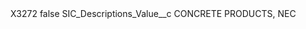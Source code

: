 <?xml version="1.0" encoding="UTF-8"?>
<CustomMetadata xmlns="http://soap.sforce.com/2006/04/metadata" xmlns:xsi="http://www.w3.org/2001/XMLSchema-instance" xmlns:xsd="http://www.w3.org/2001/XMLSchema">
    <label>X3272</label>
    <protected>false</protected>
    <values>
        <field>SIC_Descriptions_Value__c</field>
        <value xsi:type="xsd:string">CONCRETE PRODUCTS, NEC</value>
    </values>
</CustomMetadata>
